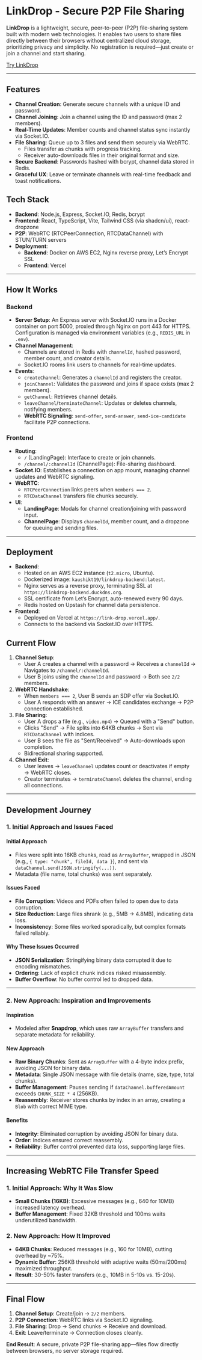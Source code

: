 # LinkDrop - Secure P2P File Sharing

**LinkDrop** is a lightweight, secure, peer-to-peer (P2P) file-sharing system built with modern web technologies. It enables two users to share files directly between their browsers without centralized cloud storage, prioritizing privacy and simplicity. No registration is required—just create or join a channel and start sharing.


[Try LinkDrop](https://link-drop.vercel.app/)

---

## Features
- **Channel Creation**: Generate secure channels with a unique ID and password.
- **Channel Joining**: Join a channel using the ID and password (max 2 members).
- **Real-Time Updates**: Member counts and channel status sync instantly via Socket.IO.
- **File Sharing**: Queue up to 3 files and send them securely via WebRTC.
  - Files transfer as chunks with progress tracking.
  - Receiver auto-downloads files in their original format and size.
- **Secure Backend**: Passwords hashed with bcrypt, channel data stored in Redis.
- **Graceful UX**: Leave or terminate channels with real-time feedback and toast notifications.

## Tech Stack
- **Backend**: Node.js, Express, Socket.IO, Redis, bcrypt
- **Frontend**: React, TypeScript, Vite, Tailwind CSS (via shadcn/ui), react-dropzone
- **P2P**: WebRTC (RTCPeerConnection, RTCDataChannel) with STUN/TURN servers
- **Deployment**:
  - **Backend**: Docker on AWS EC2, Nginx reverse proxy, Let’s Encrypt SSL
  - **Frontend**: Vercel

---

## How It Works

### Backend
- **Server Setup**: An Express server with Socket.IO runs in a Docker container on port 5000, proxied through Nginx on port 443 for HTTPS. Configuration is managed via environment variables (e.g., `REDIS_URL` in `.env`).
- **Channel Management**:
  - Channels are stored in Redis with `channelId`, hashed password, member count, and creator details.
  - Socket.IO rooms link users to channels for real-time updates.
- **Events**:
  - `createChannel`: Generates a `channelId` and registers the creator.
  - `joinChannel`: Validates the password and joins if space exists (max 2 members).
  - `getChannel`: Retrieves channel details.
  - `leaveChannel`/`terminateChannel`: Updates or deletes channels, notifying members.
  - **WebRTC Signaling**: `send-offer`, `send-answer`, `send-ice-candidate` facilitate P2P connections.

### Frontend
- **Routing**:
  - `/` (LandingPage): Interface to create or join channels.
  - `/channel/:channelId` (ChannelPage): File-sharing dashboard.
- **Socket.IO**: Establishes a connection on app mount, managing channel updates and WebRTC signaling.
- **WebRTC**:
  - `RTCPeerConnection` links peers when `members === 2`.
  - `RTCDataChannel` transfers file chunks securely.
- **UI**:
  - **LandingPage**: Modals for channel creation/joining with password input.
  - **ChannelPage**: Displays `channelId`, member count, and a dropzone for queuing and sending files.

---

## Deployment
- **Backend**:
  - Hosted on an AWS EC2 instance (`t2.micro`, Ubuntu).
  - Dockerized image: `kaushikt19/linkdrop-backend:latest`.
  - Nginx serves as a reverse proxy, terminating SSL at `https://linkdrop-backend.duckdns.org`.
  - SSL certificate from Let’s Encrypt, auto-renewed every 90 days.
  - Redis hosted on Upstash for channel data persistence.
- **Frontend**:
  - Deployed on Vercel at `https://link-drop.vercel.app/`.
  - Connects to the backend via Socket.IO over HTTPS.

## Current Flow
1. **Channel Setup**:
   - User A creates a channel with a password → Receives a `channelId` → Navigates to `/channel/:channelId`.
   - User B joins using the `channelId` and password → Both see `2/2` members.
2. **WebRTC Handshake**:
   - When `members === 2`, User B sends an SDP offer via Socket.IO.
   - User A responds with an answer → ICE candidates exchange → P2P connection established.
3. **File Sharing**:
   - User A drops a file (e.g., `video.mp4`) → Queued with a "Send" button.
   - Clicks "Send" → File splits into 64KB chunks → Sent via `RTCDataChannel` with indices.
   - User B sees the file as "Sent/Received" → Auto-downloads upon completion.
   - Bidirectional sharing supported.
4. **Channel Exit**:
   - User leaves → `leaveChannel` updates count or deactivates if empty → WebRTC closes.
   - Creator terminates → `terminateChannel` deletes the channel, ending all connections.

---

## Development Journey

### 1. Initial Approach and Issues Faced
#### Initial Approach
- Files were split into 16KB chunks, read as `ArrayBuffer`, wrapped in JSON (e.g., `{ type: "chunk", fileId, data }`), and sent via `dataChannel.send(JSON.stringify(...))`.
- Metadata (file name, total chunks) was sent separately.

#### Issues Faced
- **File Corruption**: Videos and PDFs often failed to open due to data corruption.
- **Size Reduction**: Large files shrank (e.g., 5MB → 4.8MB), indicating data loss.
- **Inconsistency**: Some files worked sporadically, but complex formats failed reliably.

#### Why These Issues Occurred
- **JSON Serialization**: Stringifying binary data corrupted it due to encoding mismatches.
- **Ordering**: Lack of explicit chunk indices risked misassembly.
- **Buffer Overflow**: No buffer control led to dropped data.

---

### 2. New Approach: Inspiration and Improvements
#### Inspiration
- Modeled after **Snapdrop**, which uses raw `ArrayBuffer` transfers and separate metadata for reliability.

#### New Approach
- **Raw Binary Chunks**: Sent as `ArrayBuffer` with a 4-byte index prefix, avoiding JSON for binary data.
- **Metadata**: Single JSON message with file details (name, size, type, total chunks).
- **Buffer Management**: Pauses sending if `dataChannel.bufferedAmount` exceeds `CHUNK_SIZE * 4` (256KB).
- **Reassembly**: Receiver stores chunks by index in an array, creating a `Blob` with correct MIME type.

#### Benefits
- **Integrity**: Eliminated corruption by avoiding JSON for binary data.
- **Order**: Indices ensured correct reassembly.
- **Reliability**: Buffer control prevented data loss, supporting large files.

---

## Increasing WebRTC File Transfer Speed
### 1. Initial Approach: Why It Was Slow
- **Small Chunks (16KB)**: Excessive messages (e.g., 640 for 10MB) increased latency overhead.
- **Buffer Management**: Fixed 32KB threshold and 100ms waits underutilized bandwidth.

### 2. New Approach: How It Improved
- **64KB Chunks**: Reduced messages (e.g., 160 for 10MB), cutting overhead by ~75%.
- **Dynamic Buffer**: 256KB threshold with adaptive waits (50ms/200ms) maximized throughput.
- **Result**: 30-50% faster transfers (e.g., 10MB in 5-10s vs. 15-20s).

---

## Final Flow
1. **Channel Setup**: Create/join → `2/2` members.
2. **P2P Connection**: WebRTC links via Socket.IO signaling.
3. **File Sharing**: Drop → Send chunks → Receive and download.
4. **Exit**: Leave/terminate → Connection closes cleanly.

**End Result**: A secure, private P2P file-sharing app—files flow directly between browsers, no server storage required.